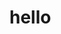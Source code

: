 # hello

<!-- @def showall = true

# Lab 6b - Ridge and Lasso regression

\tutorial{ISL-lab-6b} -->
